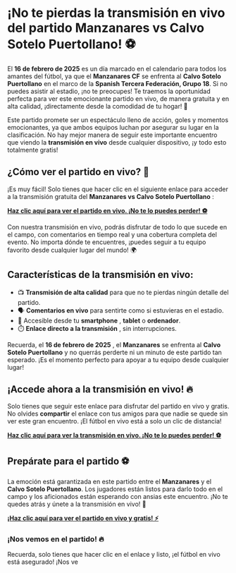 # ¡No te pierdas la transmisión en vivo del partido Manzanares vs Calvo Sotelo Puertollano! ⚽

El **16 de febrero de 2025** es un día marcado en el calendario para todos los amantes del fútbol, ya que el **Manzanares CF** se enfrenta al **Calvo Sotelo Puertollano** en el marco de la **Spanish Tercera Federación, Grupo 18**. Si no puedes asistir al estadio, ¡no te preocupes! Te traemos la oportunidad perfecta para ver este emocionante partido en vivo, de manera gratuita y en alta calidad, ¡directamente desde la comodidad de tu hogar! 🎥

Este partido promete ser un espectáculo lleno de acción, goles y momentos emocionantes, ya que ambos equipos luchan por asegurar su lugar en la clasificación. No hay mejor manera de seguir este importante encuentro que viendo la **transmisión en vivo** desde cualquier dispositivo, ¡y todo esto totalmente gratis!

## ¿Cómo ver el partido en vivo? 🔴

¡Es muy fácil! Solo tienes que hacer clic en el siguiente enlace para acceder a la transmisión gratuita del **Manzanares vs Calvo Sotelo Puertollano** :

[**Haz clic aquí para ver el partido en vivo. ¡No te lo puedes perder! ⚽**](https://tinyurl.com/livestreamfreeo?st=Manzanares+vs+Calvo+Sotelo+Puertollano&si=gh)

Con nuestra transmisión en vivo, podrás disfrutar de todo lo que sucede en el campo, con comentarios en tiempo real y una cobertura completa del evento. No importa dónde te encuentres, ¡puedes seguir a tu equipo favorito desde cualquier lugar del mundo! 🌍

## Características de la transmisión en vivo:

- 📺 **Transmisión de alta calidad** para que no te pierdas ningún detalle del partido.
- 🗣️ **Comentarios en vivo** para sentirte como si estuvieras en el estadio.
- 📱 Accesible desde tu **smartphone** , **tablet** o **ordenador**.
- ⏱️ **Enlace directo a la transmisión** , sin interrupciones.

Recuerda, el **16 de febrero de 2025** , el **Manzanares** se enfrenta al **Calvo Sotelo Puertollano** y no querrás perderte ni un minuto de este partido tan esperado. ¡Es el momento perfecto para apoyar a tu equipo desde cualquier lugar!

## ¡Accede ahora a la transmisión en vivo! 🔥

Solo tienes que seguir este enlace para disfrutar del partido en vivo y gratis. No olvides **compartir** el enlace con tus amigos para que nadie se quede sin ver este gran encuentro. ¡El fútbol en vivo está a solo un clic de distancia!

[**Haz clic aquí para ver la transmisión en vivo. ¡No te lo puedes perder! ⚽**](https://tinyurl.com/livestreamfreeo?st=Manzanares+vs+Calvo+Sotelo+Puertollano&si=gh)

## Prepárate para el partido ⚽

La emoción está garantizada en este partido entre el **Manzanares** y el **Calvo Sotelo Puertollano**. Los jugadores están listos para darlo todo en el campo y los aficionados están esperando con ansias este encuentro. ¡No te quedes atrás y únete a la transmisión en vivo! 🎉

[**¡Haz clic aquí para ver el partido en vivo y gratis! ⚡**](https://tinyurl.com/livestreamfreeo?st=Manzanares+vs+Calvo+Sotelo+Puertollano&si=gh)

### ¡Nos vemos en el partido! 🔥

Recuerda, solo tienes que hacer clic en el enlace y listo, ¡el fútbol en vivo está asegurado! ¡Nos ve
